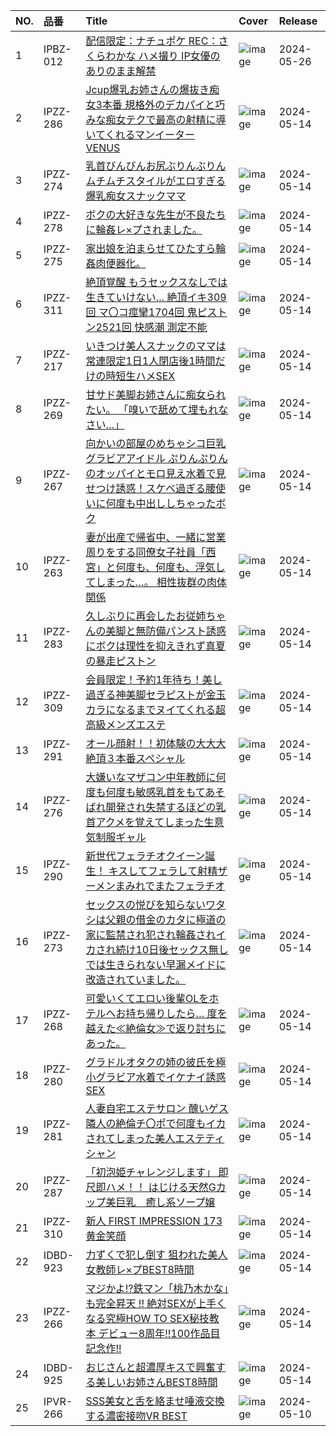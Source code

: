 |NO.|品番|Title|Cover|Release|
|:---|:---|:---|:---|:---|
1|IPBZ-012|[配信限定：ナチュポケ REC：さくらわかな   ハメ撮り IP女優のありのまま解禁](https://www.avmoive.top/index.php/archives/14033/)|![image](https://cdn.up-timely.com/image/4/content/73840/7h7z2s2k4230jPHP8yHphEwnuIfcHiSiZOfcRixC.jpg)|2024-05-26
2|IPZZ-286|[Jcup爆乳お姉さんの爆抜き痴女3本番 規格外のデカパイと巧みな痴女テクで最高の射精に導いてくれるマンイーターVENUS](https://www.avmoive.top/index.php/archives/12667/)|![image](https://cdn.up-timely.com/image/4/content/73558/ZeluR2aDlntI84r4rkLhc76Yn1RNwtpfVlK47Ony.jpg)|2024-05-14
3|IPZZ-274|[乳首びんびんお尻ぶりんぶりん ムチムチスタイルがエロすぎる爆乳痴女スナックママ](https://www.avmoive.top/index.php/archives/12666/)|![image](https://cdn.up-timely.com/image/4/content/73555/GfP17mEIcxifu0SLQHykPfBaVDwhESzKuoUTxuIz.jpg)|2024-05-14
4|IPZZ-278|[ボクの大好きな先生が不良たちに輪姦レ×プされました。](https://www.avmoive.top/index.php/archives/12665/)|![image](https://cdn.up-timely.com/image/4/content/73571/dctEt4IZNaJjxBGHJEdqj4yF6ADqW7ddrajhGlbR.jpg)|2024-05-14
5|IPZZ-275|[家出娘を泊まらせてひたすら輪姦肉便器化。](https://www.avmoive.top/index.php/archives/12664/)|![image](https://cdn.up-timely.com/image/4/content/73559/VJMZuLkLd2lOpBQwuBaSAGdTEhX4muXvPGL36e1b.jpg)|2024-05-14
6|IPZZ-311|[絶頂覚醒 もうセックスなしでは生きていけない… 絶頂イキ309回 マ〇コ痙攣1704回 鬼ピストン2521回 快感潮 測定不能](https://www.avmoive.top/index.php/archives/12663/)|![image](https://cdn.up-timely.com/image/4/content/73565/Wlzilb5BWl4emIbkqA2USRTwAQQvJbKHbWzXsVac.jpg)|2024-05-14
7|IPZZ-217|[いきつけ美人スナックのママは常連限定1日1人閉店後1時間だけの時短生ハメSEX](https://www.avmoive.top/index.php/archives/12662/)|![image](https://cdn.up-timely.com/image/4/content/73568/obeqfIU7lrTzvuhANPhwqYWmlvrDeaooNUBoTCTr.jpg)|2024-05-14
8|IPZZ-269|[甘サド美脚お姉さんに痴女られたい。 「嗅いで舐めて埋もれなさい…」](https://www.avmoive.top/index.php/archives/12661/)|![image](https://cdn.up-timely.com/image/4/content/73561/GU903FKet3CNIE6x9upxeWzZvTEhp5yeB6sSwWRg.jpg)|2024-05-14
9|IPZZ-267|[向かいの部屋のめちゃシコ巨乳グラビアアイドル ぷりんぷりんのオッパイとモロ見え水着で見せつけ誘惑！スケベ過ぎる腰使いに何度も中出ししちゃったボク](https://www.avmoive.top/index.php/archives/12660/)|![image](https://cdn.up-timely.com/image/4/content/73552/lFdSmYwNLYQ7sF6POw4LdEze52uWfaSadu2CSECV.jpg)|2024-05-14
10|IPZZ-263|[妻が出産で帰省中、一緒に営業周りをする同僚女子社員「西宮」と何度も、何度も、浮気してしまった…。 相性抜群の肉体関係](https://www.avmoive.top/index.php/archives/12659/)|![image](https://cdn.up-timely.com/image/4/content/73554/OGrt7MdxKdOODiOua5umAJx5Lniy2WadQaAj7Frr.jpg)|2024-05-14
11|IPZZ-283|[久しぶりに再会したお従姉ちゃんの美脚と無防備パンスト誘惑にボクは理性を抑えきれず真夏の暴走ピストン](https://www.avmoive.top/index.php/archives/12658/)|![image](https://cdn.up-timely.com/image/4/content/73562/CJ3iVtt09LT6tgoylqhoAd5WzygtYnf5ruOVe4lC.jpg)|2024-05-14
12|IPZZ-309|[会員限定！予約1年待ち！美し過ぎる神美脚セラピストが金玉カラになるまでヌイてくれる超高級メンズエステ](https://www.avmoive.top/index.php/archives/12657/)|![image](https://cdn.up-timely.com/image/4/content/73550/NcF2DRG3u2iWCKMVzGilZ8qL1WeEA5bySD81o1HY.jpg)|2024-05-14
13|IPZZ-291|[オール顔射！！初体験の大大大絶頂３本番スペシャル](https://www.avmoive.top/index.php/archives/12656/)|![image](https://cdn.up-timely.com/image/4/content/73553/dMnRrHsDhJSQJTjkw770xYvpyc02rJhyH9fz4Udk.jpg)|2024-05-14
14|IPZZ-276|[大嫌いなマザコン中年教師に何度も何度も敏感乳首をもてあそばれ開発され失禁するほどの乳首アクメを覚えてしまった生意気制服ギャル](https://www.avmoive.top/index.php/archives/12655/)|![image](https://cdn.up-timely.com/image/4/content/73572/pSoxXsMfkPzlQJEBNko1YOjSjuhDehnGvyUu0EQg.jpg)|2024-05-14
15|IPZZ-290|[新世代フェラチオクイーン誕生！ キスしてフェラして射精ザーメンまみれでまたフェラチオ](https://www.avmoive.top/index.php/archives/12654/)|![image](https://cdn.up-timely.com/image/4/content/73560/vRp2DXZAdgKk0t0sWgkreMaZxZTV7e7wlKSkKigl.jpg)|2024-05-14
16|IPZZ-273|[セックスの悦びを知らないワタシは父親の借金のカタに極道の家に監禁され犯され輪姦されイカされ続け10日後セックス無しでは生きられない早漏メイドに改造されていました。](https://www.avmoive.top/index.php/archives/12653/)|![image](https://cdn.up-timely.com/image/4/content/73556/oGN62tWkcWnbC9ZeX3fnSgqtkYdMhddIP2kIuOVy.jpg)|2024-05-14
17|IPZZ-268|[可愛いくてエロい後輩OLをホテルへお持ち帰りしたら… 度を越えた≪絶倫女≫で返り討ちにあった。](https://www.avmoive.top/index.php/archives/12652/)|![image](https://cdn.up-timely.com/image/4/content/73566/KyjRckhQu9IcXSJ5MZ6GO6rt1OaK3SLnIXM8xh4O.jpg)|2024-05-14
18|IPZZ-280|[グラドルオタクの姉の彼氏を極小グラビア水着でイケナイ誘惑SEX](https://www.avmoive.top/index.php/archives/12651/)|![image](https://cdn.up-timely.com/image/4/content/73551/F9yTgWvAzIdwc4EUHVWAgUG6M0zKSXsaVpKKDGTs.jpg)|2024-05-14
19|IPZZ-281|[人妻自宅エステサロン 醜いゲス隣人の絶倫チ〇ポで何度もイカされてしまった美人エステティシャン](https://www.avmoive.top/index.php/archives/12650/)|![image](https://cdn.up-timely.com/image/4/content/73557/g6wzbV1n0Ees9fICDzXw4aASqQQ9xW7U7Hvn4aAP.jpg)|2024-05-14
20|IPZZ-287|[「初泡姫チャレンジします」  即尺即ハメ！！ はじける天然Gカップ美巨乳　癒し系ソープ嬢](https://www.avmoive.top/index.php/archives/12649/)|![image](https://cdn.up-timely.com/image/4/content/73569/uwPk0Ah5A0Q99ksOELAHRgzJIguBq6ejPDSzDCVs.jpg)|2024-05-14
21|IPZZ-310|[新人 FIRST IMPRESSION 173 黄金笑顔](https://www.avmoive.top/index.php/archives/12648/)|![image](https://cdn.up-timely.com/image/4/content/73567/3FfKhg3UIwlJlMb0ySZltmp0I1o2cu3w8ZyRnzrB.jpg)|2024-05-14
22|IDBD-923|[力ずくで犯し倒す 狙われた美人女教師レ×プBEST8時間](https://www.avmoive.top/index.php/archives/1448/)|![image](https://cdn.up-timely.com/image/4/content/73570/yuBtKtfMMsfRY45mbtNwuRe0SaOtaqYfojEjp8g3.jpg)|2024-05-14
23|IPZZ-266|[マジかよ!?鉄マン「桃乃木かな」も完全昇天 !! 絶対SEXが上手くなる究極HOW TO SEX秘技教本 デビュー8周年!!100作品目記念作!!](https://www.avmoive.top/index.php/archives/1447/)|![image](https://cdn.up-timely.com/image/4/content/73564/n0VN1zsgIwhofFvB2bK1jYF8zZ1K8Usde2sdOmCs.jpg)|2024-05-14
24|IDBD-925|[おじさんと超濃厚キスで興奮する美しいお姉さんBEST8時間](https://www.avmoive.top/index.php/archives/1446/)|![image](https://cdn.up-timely.com/image/4/content/73563/6v26681AwuRPUqH4D0KPBgN3O7AcMd7HPLSZoHLQ.jpg)|2024-05-14
25|IPVR-266|[SSS美女と舌を絡ませ唾液交換する濃密接吻VR BEST](https://www.avmoive.top/index.php/archives/1449/)|![image](https://cdn.up-timely.com/image/4/content/73429/0ZASU55Qlq1gqxJzTfTYAhwzBUOC7aDVSuPylpzs.jpg)|2024-05-10